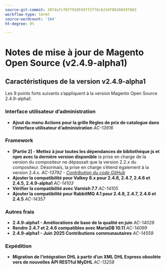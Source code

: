 ```yaml
---
source-git-commit: 30f4a7cf8ff93d559ff2f78c623df88260197683
workflow-type: tm+mt
source-wordcount: '164'
ht-degree: 0%

---
```

# Notes de mise à jour de Magento Open Source (v2.4.9-alpha1)

## Caractéristiques de la version v2.4.9-alpha1

Les 9 points forts suivants s’appliquent à la version Magento Open Source 2.4.9-alpha1.

### Interface utilisateur d’administration

* __Ajout du menu Actions pour la grille Règles de prix de catalogue dans l’interface utilisateur d’administration__
  _AC-13916_

### Framework

* __[Partie 2] - Mettez à jour toutes les dépendances de bibliothèque js et npm avec la dernière version disponible__
la prise en charge de la version du compositeur ne dépassait que la version 2.2.x du compositeur. Désormais, la prise en charge s’étend également à la version 2.4.x.
  _AC-13792 - [Contribution du code GitHub](https://github.com/magento/magento2/commit/19844aa0)_
* __Ajouter la compatibilité pour Valkey 8.x pour 2.4.8, 2.4.7, 2.4.6 et 2.4.5, 2.4.9-alpha1__
  _AC-14103_
* __Vérifier la compatibilité avec Varnish 7.7__
  _AC-14105_
* __Ajouter la compatibilité pour RabbitMQ 4.1 pour 2.4.8, 2.4.7, 2.4.6 et 2.4.5__
  _AC-14357_

### Autres frais

* __2.4.9-alpha1 - Améliorations de base de la qualité en juin__
  _AC-14026_
* __Rendre 2.4.7 et 2.4.6 compatibles avec MariaDB 10.11__
  _AC-14099_
* __2.4.9-alpha1 - Juin 2025 Contributions communautaires__
  _AC-14559_

### Expédition

* __Migration de l’intégration DHL à partir d’un XML DHL Express obsolète vers de nouvelles API RESTful MyDHL__
  _AC-13258_
